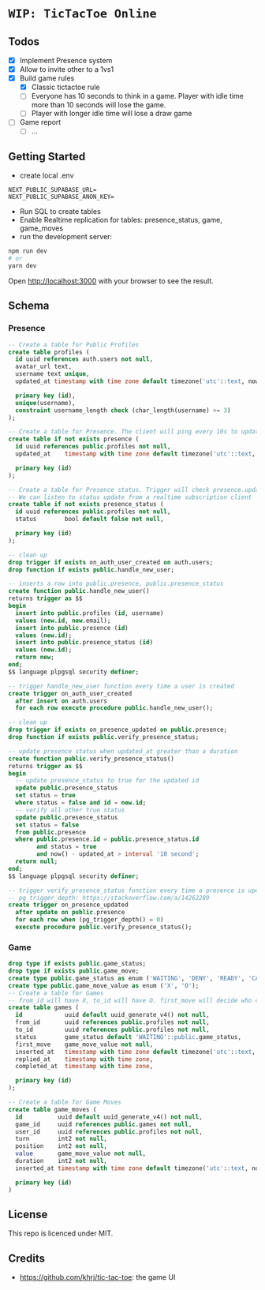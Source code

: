 # `WIP: TicTacToe Online`

## Todos

- [x] Implement Presence system
- [x] Allow to invite other to a 1vs1
- [x] Build game rules
  - [x] Classic tictactoe rule
  - [ ] Everyone has 10 seconds to think in a game. Player with idle time more than 10 seconds will lose the game.
  - [ ] Player with longer idle time will lose a draw game
- [ ] Game report
  - [ ] ...

## Getting Started

- create local .env

```
NEXT_PUBLIC_SUPABASE_URL=
NEXT_PUBLIC_SUPABASE_ANON_KEY=
```

- Run SQL to create tables
- Enable Realtime replication for tables: presence_status, game, game_moves
- run the development server:

```bash
npm run dev
# or
yarn dev
```

Open [http://localhost:3000](http://localhost:3000) with your browser to see the result.

## Schema

### Presence

```sql
-- Create a table for Public Profiles
create table profiles (
  id uuid references auth.users not null,
  avatar_url text,
  username text unique,
  updated_at timestamp with time zone default timezone('utc'::text, now()),

  primary key (id),
  unique(username),
  constraint username_length check (char_length(username) >= 3)
);

-- Create a table for Presence. The client will ping every 10s to update updated_at
create table if not exists presence (
  id uuid references public.profiles not null,
  updated_at    timestamp with time zone default timezone('utc'::text, now()),

  primary key (id)
);

-- Create a table for Presence status. Trigger will check presence.updated_at and update the status
-- We can listen to status update from a realtime subscription client
create table if not exists presence_status (
  id uuid references public.profiles not null,
  status        bool default false not null,

  primary key (id)
);

-- clean up
drop trigger if exists on_auth_user_created on auth.users;
drop function if exists public.handle_new_user;

-- inserts a row into public.presence, public.presence_status
create function public.handle_new_user()
returns trigger as $$
begin
  insert into public.profiles (id, username)
  values (new.id, new.email);
  insert into public.presence (id)
  values (new.id);
  insert into public.presence_status (id)
  values (new.id);
  return new;
end;
$$ language plpgsql security definer;

-- trigger handle_new_user function every time a user is created
create trigger on_auth_user_created
  after insert on auth.users
  for each row execute procedure public.handle_new_user();

-- clean up
drop trigger if exists on_presence_updated on public.presence;
drop function if exists public.verify_presence_status;

-- update presence status when updated_at greater than a duration
create function public.verify_presence_status()
returns trigger as $$
begin
  -- update presence_status to true for the updated id
  update public.presence_status
  set status = true
  where status = false and id = new.id;
  -- verify all other true status
  update public.presence_status
  set status = false
  from public.presence
  where public.presence.id = public.presence_status.id
        and status = true
        and now() - updated_at > interval '10 second';
  return null;
end;
$$ language plpgsql security definer;

-- trigger verify_presence_status function every time a presence is updated
-- pg_trigger_depth: https://stackoverflow.com/a/14262289
create trigger on_presence_updated
  after update on public.presence
  for each row when (pg_trigger_depth() = 0)
  execute procedure public.verify_presence_status();
```

### Game

```sql
drop type if exists public.game_status;
drop type if exists public.game_move;
create type public.game_status as enum ('WAITING', 'DENY', 'READY', 'CANCEL', 'COMPLETE');
create type public.game_move_value as enum ('X', 'O');
-- Create a table for Games
-- from_id will have X, to_id will have O. first_move will decide who can go first.
create table games (
  id            uuid default uuid_generate_v4() not null,
  from_id       uuid references public.profiles not null,
  to_id         uuid references public.profiles not null,
  status        game_status default 'WAITING'::public.game_status,
  first_move    game_move_value not null,
  inserted_at   timestamp with time zone default timezone('utc'::text, now()) not null,
  replied_at    timestamp with time zone,
  completed_at  timestamp with time zone,

  primary key (id)
);

-- Create a table for Game Moves
create table game_moves (
  id          uuid default uuid_generate_v4() not null,
  game_id     uuid references public.games not null,
  user_id     uuid references public.profiles not null,
  turn        int2 not null,
  position    int2 not null,
  value       game_move_value not null,
  duration    int2 not null,
  inserted_at timestamp with time zone default timezone('utc'::text, now()) not null,

  primary key (id)
)
```

## License

This repo is licenced under MIT.

## Credits

- https://github.com/khrj/tic-tac-toe: the game UI
